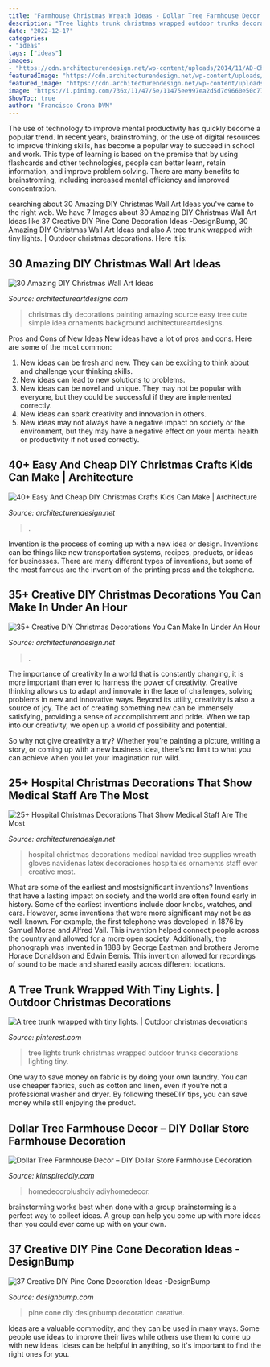 ```yaml
---
title: "Farmhouse Christmas Wreath Ideas - Dollar Tree Farmhouse Decor – Diy Dollar Store Farmhouse Decoration"
description: "Tree lights trunk christmas wrapped outdoor trunks decorations lighting tiny"
date: "2022-12-17"
categories:
- "ideas"
tags: ["ideas"]
images:
- "https://cdn.architecturendesign.net/wp-content/uploads/2014/11/AD-Christmas-Craft-For-Kids-03.jpg"
featuredImage: "https://cdn.architecturendesign.net/wp-content/uploads/2015/12/AD-Christmas-Decorations-You-Can-Make-In-An-Hour-25.jpg"
featured_image: "https://cdn.architecturendesign.net/wp-content/uploads/2014/11/AD-Christmas-Craft-For-Kids-03.jpg"
image: "https://i.pinimg.com/736x/11/47/5e/11475ee997ea2d5d7d9660e50c771c5b--tree-trunks-a-tree.jpg"
ShowToc: true
author: "Francisco Crona DVM"
---
```



The use of technology to improve mental productivity has quickly become a popular trend. In recent years, brainstroming, or the use of digital resources to improve thinking skills, has become a popular way to succeed in school and work. This type of learning is based on the premise that by using flashcards and other technologies, people can better learn, retain information, and improve problem solving. There are many benefits to brainstroming, including increased mental efficiency and improved concentration.

	

		
searching about 30 Amazing DIY Christmas Wall Art Ideas you've came to the right web. We have 7 Images about 30 Amazing DIY Christmas Wall Art Ideas like 37 Creative DIY Pine Cone Decoration Ideas -DesignBump, 30 Amazing DIY Christmas Wall Art Ideas and also A tree trunk wrapped with tiny lights. | Outdoor christmas decorations. Here it is:
		
    
## 30 Amazing DIY Christmas Wall Art Ideas

<img loading=lazy src="http://www.architectureartdesigns.com/wp-content/uploads/2013/12/1914.jpg" onerror="this.onerror=null;this.src='https://tse3.mm.bing.net/th?id=OIP.z2ydj6SkIRBncB_WQkbjzQHaLI&amp;pid=15.1';" alt="30 Amazing DIY Christmas Wall Art Ideas">

_Source: architectureartdesigns.com_

>christmas diy decorations painting amazing source easy tree cute simple idea ornaments background architectureartdesigns. 

	

Pros and Cons of New Ideas
New ideas have a lot of pros and cons. Here are some of the most common:
1. New ideas can be fresh and new. They can be exciting to think about and challenge your thinking skills.
2. New ideas can lead to new solutions to problems.
3. New ideas can be novel and unique. They may not be popular with everyone, but they could be successful if they are implemented correctly.
4. New ideas can spark creativity and innovation in others.
5. New ideas may not always have a negative impact on society or the environment, but they may have a negative effect on your mental health or productivity if not used correctly.

    
## 40+ Easy And Cheap DIY Christmas Crafts Kids Can Make | Architecture

<img loading=lazy src="https://cdn.architecturendesign.net/wp-content/uploads/2014/11/AD-Christmas-Craft-For-Kids-03.jpg" onerror="this.onerror=null;this.src='https://tse3.mm.bing.net/th?id=OIP.0qmqzcuVt6WiuMpQ-fFB_gHaLH&amp;pid=15.1';" alt="40+ Easy And Cheap DIY Christmas Crafts Kids Can Make | Architecture">

_Source: architecturendesign.net_

>. 

	

Invention is the process of coming up with a new idea or design. Inventions can be things like new transportation systems, recipes, products, or ideas for businesses. There are many different types of inventions, but some of the most famous are the invention of the printing press and the telephone.

    
## 35+ Creative DIY Christmas Decorations You Can Make In Under An Hour

<img loading=lazy src="https://cdn.architecturendesign.net/wp-content/uploads/2015/12/AD-Christmas-Decorations-You-Can-Make-In-An-Hour-25.jpg" onerror="this.onerror=null;this.src='https://tse2.mm.bing.net/th?id=OIP.ddVpQSnac8gfJP0bqbeYigHaJ4&amp;pid=15.1';" alt="35+ Creative DIY Christmas Decorations You Can Make In Under An Hour">

_Source: architecturendesign.net_

>. 

	

The importance of creativity
In a world that is constantly changing, it is more important than ever to harness the power of creativity. Creative thinking allows us to adapt and innovate in the face of challenges, solving problems in new and innovative ways.
Beyond its utility, creativity is also a source of joy. The act of creating something new can be immensely satisfying, providing a sense of accomplishment and pride. When we tap into our creativity, we open up a world of possibility and potential.

So why not give creativity a try? Whether you’re painting a picture, writing a story, or coming up with a new business idea, there’s no limit to what you can achieve when you let your imagination run wild.

    
## 25+ Hospital Christmas Decorations That Show Medical Staff Are The Most

<img loading=lazy src="http://cdn.architecturendesign.net/wp-content/uploads/2015/12/AD-Hospital-Christmas-Decorations-07.jpg" onerror="this.onerror=null;this.src='https://tse4.mm.bing.net/th?id=OIP.l292ZzRt0TStQJIv9eRecQHaJ6&amp;pid=15.1';" alt="25+ Hospital Christmas Decorations That Show Medical Staff Are The Most">

_Source: architecturendesign.net_

>hospital christmas decorations medical navidad tree supplies wreath gloves navidenas latex decoraciones hospitales ornaments staff ever creative most. 

	

What are some of the earliest and mostsignificant inventions?
Inventions that have a lasting impact on society and the world are often found early in history. Some of the earliest inventions include door knobs, watches, and cars. However, some inventions that were more significant may not be as well-known. For example, the first telephone was developed in 1876 by Samuel Morse and Alfred Vail. This invention helped connect people across the country and allowed for a more open society. Additionally, the phonograph was invented in 1888 by George Eastman and brothers Jerome Horace Donaldson and Edwin Bemis. This invention allowed for recordings of sound to be made and shared easily across different locations.

    
## A Tree Trunk Wrapped With Tiny Lights. | Outdoor Christmas Decorations

<img loading=lazy src="https://i.pinimg.com/736x/11/47/5e/11475ee997ea2d5d7d9660e50c771c5b--tree-trunks-a-tree.jpg" onerror="this.onerror=null;this.src='https://tse3.mm.bing.net/th?id=OIP.67ngdsvneN1JI1ttQ5nPNAHaJ3&amp;pid=15.1';" alt="A tree trunk wrapped with tiny lights. | Outdoor christmas decorations">

_Source: pinterest.com_

>tree lights trunk christmas wrapped outdoor trunks decorations lighting tiny. 

	

One way to save money on fabric is by doing your own laundry. You can use cheaper fabrics, such as cotton and linen, even if you're not a professional washer and dryer. By following theseDIY tips, you can save money while still enjoying the product.

    
## Dollar Tree Farmhouse Decor – DIY Dollar Store Farmhouse Decoration

<img loading=lazy src="https://kimspireddiy.com/wp-content/uploads/2019/10/diy-dollar-tree-farmhouse-charger.jpg" onerror="this.onerror=null;this.src='https://tse2.mm.bing.net/th?id=OIP.jHFetaU1WQp4GPtCZSv2TgHaLH&amp;pid=15.1';" alt="Dollar Tree Farmhouse Decor – DIY Dollar Store Farmhouse Decoration">

_Source: kimspireddiy.com_

>homedecorplushdiy adiyhomedecor. 

	

brainstorming works best when done with a group
brainstorming is a perfect way to collect ideas. A group can help you come up with more ideas than you could ever come up with on your own.

    
## 37 Creative DIY Pine Cone Decoration Ideas -DesignBump

<img loading=lazy src="https://cdn.designbump.com/wp-content/uploads/2015/11/pine-crafts-fall-decor01.jpg" onerror="this.onerror=null;this.src='https://tse1.mm.bing.net/th?id=OIP.V6x8HZfo1F7jgcqIZYJstQHaJ3&amp;pid=15.1';" alt="37 Creative DIY Pine Cone Decoration Ideas -DesignBump">

_Source: designbump.com_

>pine cone diy designbump decoration creative. 

	

Ideas are a valuable commodity, and they can be used in many ways. Some people use ideas to improve their lives while others use them to come up with new ideas. Ideas can be helpful in anything, so it's important to find the right ones for you.

